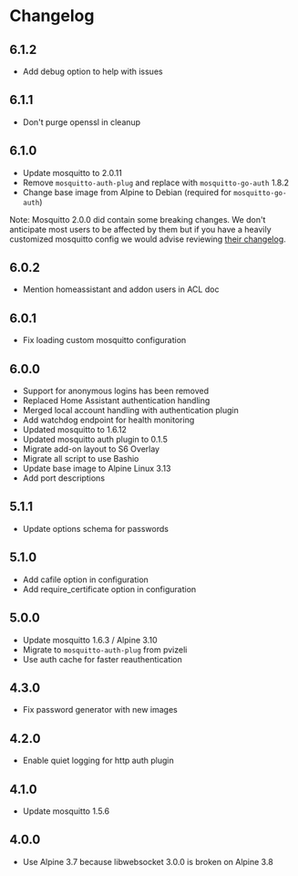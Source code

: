# Changelog

## 6.1.2

- Add debug option to help with issues

## 6.1.1

- Don't purge openssl in cleanup

## 6.1.0

- Update mosquitto to 2.0.11
- Remove `mosquitto-auth-plug` and replace with `mosquitto-go-auth` 1.8.2
- Change base image from Alpine to Debian (required for `mosquitto-go-auth`)

Note: Mosquitto 2.0.0 did contain some breaking changes. We don't anticipate
most users to be affected by them but if you have a heavily customized mosquitto
config we would advise reviewing [their changelog](https://mosquitto.org/ChangeLog.txt). 

## 6.0.2

- Mention homeassistant and addon users in ACL doc

## 6.0.1

- Fix loading custom mosquitto configuration

## 6.0.0

- Support for anonymous logins has been removed
- Replaced Home Assistant authentication handling
- Merged local account handling with authentication plugin
- Add watchdog endpoint for health monitoring
- Updated mosquitto to 1.6.12
- Updated mosquitto auth plugin to 0.1.5
- Migrate add-on layout to S6 Overlay
- Migrate all script to use Bashio
- Update base image to Alpine Linux 3.13
- Add port descriptions

## 5.1.1

- Update options schema for passwords

## 5.1.0

- Add cafile option in configuration
- Add require_certificate option in configuration

## 5.0.0

- Update mosquitto 1.6.3 / Alpine 3.10
- Migrate to `mosquitto-auth-plug` from pvizeli
- Use auth cache for faster reauthentication

## 4.3.0

- Fix password generator with new images

## 4.2.0

- Enable quiet logging for http auth plugin

## 4.1.0

- Update mosquitto 1.5.6

## 4.0.0

- Use Alpine 3.7 because libwebsocket 3.0.0 is broken on Alpine 3.8
